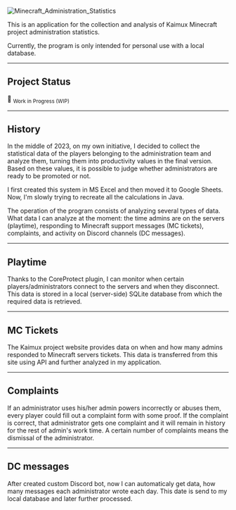 ![Minecraft_Administration_Statistics](https://github.com/Scoutress/StatisticsApp/assets/142579732/b190c1c6-b044-44a3-a2a5-e7c33ee7b741)

This is an application for the collection and analysis of Kaimux Minecraft project administration statistics.

Currently, the program is only intended for personal use with a local database.

---
## Project Status

:construction: <sub>Work in Progress (WIP)</sub>

---
## History

In the middle of 2023, on my own initiative, I decided to collect the statistical data of the players belonging to the administration team and analyze them, turning them into productivity values ​​in the final version. Based on these values, it is possible to judge whether administrators are ready to be promoted or not.

I first created this system in MS Excel and then moved it to Google Sheets. Now, I'm slowly trying to recreate all the calculations in Java.

The operation of the program consists of analyzing several types of data. What data I can analyze at the moment: the time admins are on the servers (playtime), responding to Minecraft support messages (MC tickets), complaints, and activity on Discord channels (DC messages).

---
## Playtime

Thanks to the CoreProtect plugin, I can monitor when certain players/administrators connect to the servers and when they disconnect. This data is stored in a local (server-side) SQLite database from which the required data is retrieved.

---
## MC Tickets

The Kaimux project website provides data on when and how many admins responded to Minecraft servers tickets. This data is transferred from this site using API and further analyzed in my application.

---
## Complaints
If an administrator uses his/her admin powers incorrectly or abuses them, every player could fill out a complaint form with some proof. If the complaint is correct, that administrator gets one complaint and it will remain in history for the rest of admin's work time. A certain number of complaints means the dismissal of the administrator.

---
## DC messages

After created custom Discord bot, now I can automaticaly get data, how many messages each administrator wrote each day. This date is send to my local database and later further processed.
